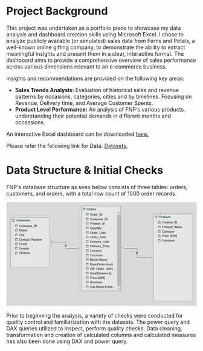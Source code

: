 # Project Background
This project was undertaken as a portfolio piece to showcase my data analysis and dashboard creation skills using Microsoft Excel. 
I chose to analyze publicly available (or simulated) sales data from Ferns and Petals, a well-known online gifting company, to demonstrate the ability to extract meaningful insights and present them in a clear, interactive format. 
The dashboard aims to provide a comprehensive overview of sales performance across various dimensions relevant to an e-commerce business.

Insights and recommendations are provided on the following key areas:

- **Sales Trends Analysis:** Evaluation of historical sales and revenue patterns by occasions, categories, cities and by timelines. Focusing on Revenue, Delivery time, and Average Customer Spents.
- **Product Level Performance:** An analysis of FNP's various products, understanding their potential demands in different months and occassions.

An interactive Excel dashboard can be downloaded [here.](https://github.com/subhaansd5/FNP-Sales-analysis/blob/65658c80d642b84d8704b8d6290b26b6e0a10d03/Dashboard.xlsx)

Please refer the following link for Data. [Datasets.](https://github.com/subhaansd5/FNP-Sales-analysis/tree/bda27816c761af9220e035676c3668f8a66a33da/Data)

# Data Structure & Initial Checks

FNP's database structure as seen below consists of three tables: orders, customers, and orders, with a total row count of 1000 order records.

![FNP's ERD](https://github.com/subhaansd5/FNP-Sales-analysis/blob/56cb605f2cc462077aac926127b2b65b37ed623b/Data%20Structure.png)

Prior to beginning the analysis, a variety of checks were conducted for quality control and familiarization with the datasets. 
The power query and DAX queries utilized to inspect, perform quality checks. Data cleaning, transformation and creation of calculated columns and calculated measures has also been done using DAX and power query.
